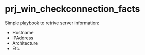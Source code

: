 # prj_win_checkconnection_facts
Simple playbook to retrive server information:
- Hostname
- IPAddress
- Architecture
- Etc.
